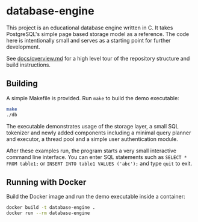 # database-engine

This project is an educational database engine written in C. It takes
PostgreSQL's simple page based storage model as a reference. The code
here is intentionally small and serves as a starting point for further
development.

See [docs/overview.md](docs/overview.md) for a high level tour of the
repository structure and build instructions.

## Building

A simple Makefile is provided. Run `make` to build the demo executable:

```sh
make
./db
```

The executable demonstrates usage of the storage layer, a small SQL tokenizer
and newly added components including a minimal query planner and executor,
a thread pool and a simple user authentication module.

After these examples run, the program starts a very small interactive
command line interface. You can enter SQL statements such as
`SELECT * FROM table1;` or `INSERT INTO table1 VALUES ('abc');` and type
`quit` to exit.

## Running with Docker

Build the Docker image and run the demo executable inside a container:

```sh
docker build -t database-engine .
docker run --rm database-engine
```
